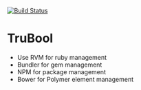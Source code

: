 [![Build Status](https://travis-ci.org/BrandonRoehl/TruBool.svg?branch=development)](https://travis-ci.org/BrandonRoehl/TruBool)

# TruBool

* Use RVM for ruby management
* Bundler for gem management
* NPM for package management
* Bower for Polymer element management
